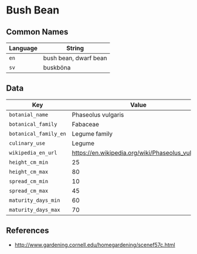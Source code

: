 # Bush Bean

## Common Names

Language|String
-|-
`en`|bush bean, dwarf bean
`sv`|buskböna


## Data

Key|Value
-|-
`botanial_name`|Phaseolus vulgaris
`botanical_family`|Fabaceae
`botanical_family_en`|Legume family
`culinary_use`|Legume
`wikipedia_en_url`|https://en.wikipedia.org/wiki/Phaseolus_vulgaris
`height_cm_min`|25
`height_cm_max`|80
`spread_cm_min`|10
`spread_cm_max`|45
`maturity_days_min`|60
`maturity_days_max`|70


## References

* http://www.gardening.cornell.edu/homegardening/scenef57c.html
